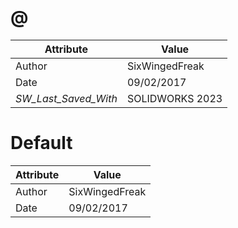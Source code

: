 # @
| Attribute | Value |
| ---  | ---     |
| Author | SixWingedFreak |
| Date | 09/02/2017 |
| _SW_Last_Saved_With_ | SOLIDWORKS 2023 |
# Default
| Attribute | Value |
| ---  | ---     |
| Author | SixWingedFreak |
| Date | 09/02/2017 |

